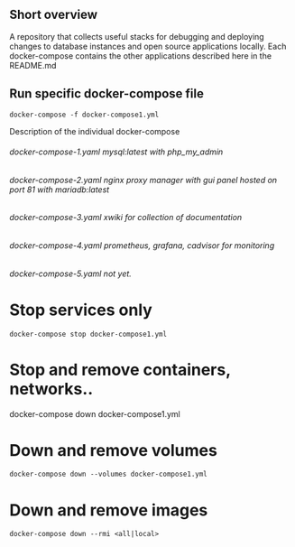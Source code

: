 ## Short overview
A repository that collects useful stacks for debugging and deploying changes to database instances and open source applications locally. Each docker-compose contains the other applications described here in the README.md

## Run specific docker-compose file 
```
docker-compose -f docker-compose1.yml
```
Description of the individual docker-compose
###### docker-compose-1.yaml mysql:latest with php_my_admin
###### docker-compose-2.yaml nginx proxy manager with gui panel hosted on port 81 with mariadb:latest
###### docker-compose-3.yaml xwiki for collection of documentation
###### docker-compose-4.yaml prometheus, grafana, cadvisor for monitoring
###### docker-compose-5.yaml not yet. 
# Stop services only
```
docker-compose stop docker-compose1.yml
```
# Stop and remove containers, networks..
docker-compose down docker-compose1.yml

# Down and remove volumes
```
docker-compose down --volumes docker-compose1.yml
```

# Down and remove images
```
docker-compose down --rmi <all|local> 
```


